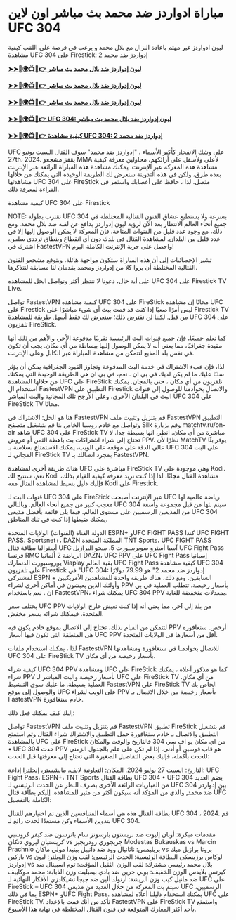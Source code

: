#  مباراة ادواردز ضد محمد بث مباشر اون لاين UFC 304

ليون ادواردز غير مهتم باعادة النزال مع بلال محمد و يرغب في فرصة على اللقب كيفية مشاهدة UFC 304 على Firestick: إدواردز ضد محمد 2

**[➤➤🔴🌍📺📱👉 ليون إدواردز ضد بلال محمد بث مباشر](https://cutt.ly/0elpHBe8)**

**[➤➤🔴🌍📺📱👉 ليون إدواردز ضد بلال محمد بث مباشر](https://cutt.ly/0elpHBe8)**

**[➤➤🔴🌍📺📱👉 ليون إدواردز ضد بلال محمد بث مباشر](https://cutt.ly/0elpHBe8)**

**[➤➤🔴🌍📺📱👉 UFC 304: ليون إدواردز ضد بلال محمد بث مباشر](https://cutt.ly/0elpHBe8)**

**[➤➤🔴🌍📺📱👉 كيفية مشاهدة UFC 304: إدواردز ضد محمد 2](https://cutt.ly/0elpHBe8)**

UFC على وشك الانفجار كأكبر الأسماء ، "إدواردز ضد محمد" سوف القتال السبت يونيو 27th، 2024. يقفز مشجعو MMA لأعلى ولأسفل على أرائكهم، محاولين معرفة كيفية مشاهدة هذه المعركة عبر الإنترنت. يمكنك مشاهدة هذه المباراة الرائعة عبر الإنترنت بعدة طرق، ولكن في هذه التدوينة سنعرض لك الطريقة الوحيدة التي يمكنك من خلالها مشاهدتها UFC 304 على FireStick متصل. لذا ، حافظ على أعصابك واستمر في القراءة لمعرفة ذلك.

كيفية مشاهدة UFC 304 على Firestick

NOTE: تقترب بطولة UFC 304 بسرعة ولا يستطيع عشاق الفنون القتالية المختلطة في جميع أنحاء العالم الانتظار بعد الآن لرؤية ليون إدواردز يدافع عن لقبه ضد بلال محمد. ومع ذلك، مع وجود عدد قليل من القنوات المتاحة، فإن المعركة لا يمكن الوصول إليها إلا في عدد قليل من البلدان. لمشاهدة القتال في بلدك دون أي انقطاع وبنطاق ترددي سلس، اشترك في FastestVPN واحصل على حرية الإنترنت الكاملة اليوم!

تشير الإحصائيات إلى أن هذه المباراة ستكون مواجهة هائلة، ويتوقع مشجعو الفنون القتالية المختلطة أن يروا كلا من إدواردز ومحمد يقدمان لنا مسابقة لنتذكرها.

على أية حال، دعونا لا ننتظر أكثر ونواصل الحل للمشاهدة UFC 304 على Firestick TV Live.

تواصل FastestVPN كيفية مشاهدة UFC 304 على FireStick مجانًا إن مشاهدة UFC على Firestick ليس أمرًا صعبًا إذا كنت قد قمت ببث أي شيء مباشرًا على Firestick TV من قبل. لكننا لن نفترض ذلك؛ سنعرض لك فقط أسهل طريقة للمشاهدة UFC 304 على تلفزيون FireStick.

كما نعلم جميعًا، فإن جميع قنوات البث الرئيسية تقريبًا مدفوعة الأجر، والأهم من ذلك أنها مقيدة جغرافيًا، مما يعني أنه لا يمكن الوصول إليها ببساطة من أي مكان. يجب أن تكون في نفس بلد المذيع لتتمكن من مشاهدة المباراة عبر الكابل وعلى الإنترنت.

لذا، فإن عبء الاشتراك في خدمة البث المدفوعة وتجاوز القيود الجغرافية يمكن أن يؤثر سلبًا عليك ما لم يكن لديك في بي ان . نعم، في بي ان هي الطريقة الوحيدة التي يمكنك من خلالها المشاهدة UFC على FireStick تلفزيون من أي مكان ، حتى بالمجان. يمكنك استخدام ال FastestVPN التطبيق على Firestick والاتصال بخوادمنا للوصول إلى قنوات البث في البلدان الأخرى، وعلى الأرجح تلك المجانية والبث المباشر UFC 304 على FireStick TV مجانًا.

هنا هو الحل: الاشتراك في FastestVPN قم بتنزيل وتثبيت ملف FastestVPN التطبيق وتواصل مع خادم روسيا الخاص بنا قم بتشغيل متصفح Silk وقم بزيارة matchtv.ru/on-air شاهد UFC 304 على FireStick TV مباشرة من أي مكان. انظر، انها بسيطة جدا. لا تحتاج إلى شراء اشتراكات بث باهظة الثمن أو عروض PPV. نظرًا لأن MatchTV يوفر بثًا عالي الدقة على موقعه على الويب، يمكنك الاستمتاع بسلاسة بـ UFC 304 على البث المجاني لـ FireStick TV بمجرد اتصالك بـ FastestVPN.

هناك طريقة أخرى لمشاهدة UFC مباشرة على FireStick TV وهي موجودة على Kodi. نعم، ستتيح لك Kodi مشاهدة القتال مجانًا، لذا إذا كنت تريد معرفة كيفية القيام بذلك، فإليك دليل بسيط لمشاهدة القتال معه Kodi على Firestick.

قنوات البث لـ UFC 304 على FireStick عبر الإنترنت أصبحت UFC رياضة عالمية لها معجب كبير من جميع أنحاء العالم. وبالتالي UFC 304 سيتم بثها من قبل مجموعة واسعة من المذيعين الرسميين على مستوى العالم. فيما يلي قائمة بأفضل مذيعي UFC 304 يمكنك ضبطها إذا كنت في تلك المناطق.

الدولة القناة (القنوات) الولايات المتحدة ESPN+ وUFC FIGHT PASS كندا UFC FIGHT PASS، Sportsnet+، DAZN المملكة المتحدة TNT Sports، UFC FIGHT PASS أستراليا بطاقة قتال UFC آسيا أسترو سوبرسبورت 5، ميجو البرازيل UFC Fight Pass فرنسا RMC الرياضة 2 ألمانيا DAZN، UFC PPV على UFC Fight Pass إسبانيا يوروسبورت الدنمارك Viaplay بقية العالم UFC Fight Pass كيفية مشاهدة UFC 304 على تلفزيون Firestick في "UFC 304: إدواردز ضد محمد 2" هو 79.99 دولارًا لمشتركي ESPN + السابقين. ومع ذلك، هناك طريقة واحدة للمشاهدين الأمريكيين وأولئك الذين يعيشون في أماكن أخرى لشراء PPV بأسعار رخيصة. تتطلب العملية في بي ان . نعم باستخدام FastestVPN، يمكنك شراء UFC 304 PPV بمعدلات منخفضة للغاية.

يختلف سعر UFC PPV من بلد إلى آخر، مما يعني أنه إذا كنت تعيش خارج الولايات المتحدة، فيمكنك شرائه بسعر مخفض.

لتتمكن من القيام بذلك، تحتاج إلى الاتصال بموقع خادم يكون فيه PPV أرخص. سنغافورة هي المنطقة التي تكون فيها أسعار UFC PPV أقل من أسعارها في الولايات المتحدة.

لذا ، يمكنك استخدام ملفات FastestVPN للاتصال بخوادمنا في سنغافورة ومشاهدتها UFC 304 على FireStick TV بأسعار رخيصة من أي مكان.

كيفية شراء UFC 304 PPV ومشاهدة UFC على FireStick كما هو مذكور أعلاه ، يمكنك شراء PPV بأسعار رخيصة والبث المباشر لـ UFC على FireStick TV من أي مكان. العملية بسيطة. ما عليك سوى التنشيط FastestVPN على FireStick TV الخاص بك والوصول إلى موقع UFC على الويب لشراء PPV بأسعار رخيصة من خلال الاتصال بـ FastestVPN خادم سنغافورة.

إليك كيف يمكنك فعل ذلك:

تواصل FastestVPN قم بتنزيل وتثبيت ملف FastestVPN تطبيق FireStick قم بتشغيل التطبيق والاتصال بـ خادم سنغافورة حمل التطبيق والاشتراك شراء القتال وتم استمتع بالمشاهدة UFC على FireStick من اي مكان يو اف سي 304 فالتاريخ والوقت والمكان • UFC 304 حدث PPV هو قاب قوسين أو أدنى. إذا لم تكن على علم بالجدول الزمني للحدث بأكمله، فإليك بعض التفاصيل الصغيرة التي تحتاج إلى معرفتها قبل الحدث:

التاريخ: السبت 27 يوليو 2024. المكان: التعاونية لايف، مانشستر، إنجلترا إذاعة: UFC Fight Pass، ESPN+، TNT Sports بطاقة القتال UFC 304 • UFC 304 يضم العديد من المباريات الرائعة الأخرى بصرف النظر عن الحدث الرئيسي لـ UFC 304 بين إدواردز ضد محمد, والذي من المؤكد أنه سيكون أكثر من مثير للمشاهدة. إليكم بطاقة قتال UFC الكاملة بالتفصيل:

بطاقة القتال هذه هي أسماء المتنافسين الذين تم اختيارهم للقتال UFC 304 ، 2024. قم بتدوين الأسماء وكن مستعدًا لحدث رائع لـ UFC 304.

مقدمات مبكرة: أوبان إليوت ضد بريستون بارسونز سام باترسون ضد كيفر كروسبي كريستيان ليروي دنكان vs جريجوري رودريجيز Modestas Bukauskas vs Marcin Prachnio بريليمس: ناثانيال وود ضد دانييل بينيدا مولي ماكان vs برونا برازيل ميك باركين vs لوكاس برزيسكي البطاقة الرئيسية: الحدث الرئيسي: لقب وزن الويلتر: ليون إدواردز vs بلال محمد رئيسي مشترك: لقب الوزن الثقيل المؤقت: توم اسبينال ضد كيرتس بلايدس الوزن الخفيف: بوبي جرين ضد بادي بيمبليت وزن الذبابة: محمد موكاييف ضد مانيل كيب وزن الريشة: أرنولد ألين ضد جيجا تشيكادزي الأفكار النهائية لـ UFC على FireStick – UFC 304 سيتم بث المعركة من خلال العديد من مذيعي UFC الرسميين، بما في ذلك ESPN+ وUFC Fight Pass. يمكنك استخدام دليلنا أعلاه لمشاهدة UFC على FireStick TV. تأكد من أنك قمت بالإعداد FastestVPN على FireStick TV واستمتع بأحد أكثر المعارك المتوقعة في فنون القتال المختلطة في نهاية هذا الأسبوع.
